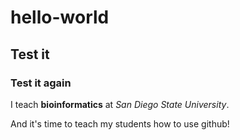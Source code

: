 # hello-world
## Test it
### Test it again
I teach **bioinformatics** at *San Diego State University*.

And it's time to teach my students how to use github!
